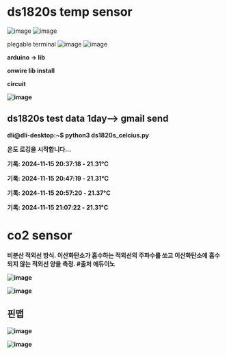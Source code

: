 #  ds1820s temp sensor

![image](https://github.com/user-attachments/assets/ea840679-0ecc-4138-a7ab-7be90d25e6b7)
![image](https://github.com/user-attachments/assets/c03631c6-7399-44fa-b250-2f5411a1dc05)

plegable terminal 
![image](https://github.com/user-attachments/assets/e7368dd1-8458-4450-9188-a1c1c5130d25)
![image](https://github.com/user-attachments/assets/e08cf3f7-3fcd-4e66-88f7-0ea15fd69789)


<b>arduino -> lib

onwire lib install


circuit

![image](https://github.com/user-attachments/assets/16413b94-dc48-47f5-9c77-1aa842f2b0a7)



## ds1820s test  data 1day--> gmail send

dli@dli-desktop:~$ python3 ds1820s_celcius.py

온도 로깅을 시작합니다...

기록: 2024-11-15 20:37:18 - 21.31°C

기록: 2024-11-15 20:47:19 - 21.31°C

기록: 2024-11-15 20:57:20 - 21.37°C

기록: 2024-11-15 21:07:22 - 21.31°C

# co2 sensor
비분산 적외선 방식.
이산화탄소가 흡수하는 적외선의 주파수를 쏘고 이산화탄소에 흡수되지 않는 적외선 양을 측정.  #출처 에듀이노

![image](https://github.com/user-attachments/assets/d89ae521-d5fc-43ed-87cc-bde22ae80026)


![image](https://github.com/user-attachments/assets/73ca24e7-6bfd-40ff-b6a7-b45939d5b4f7)

## 핀맵
![image](https://github.com/user-attachments/assets/e15063dc-ae83-4533-8e85-a4e517dda387)

![image](https://github.com/user-attachments/assets/74511674-ef24-40c2-b67d-d0b7c703a241)


